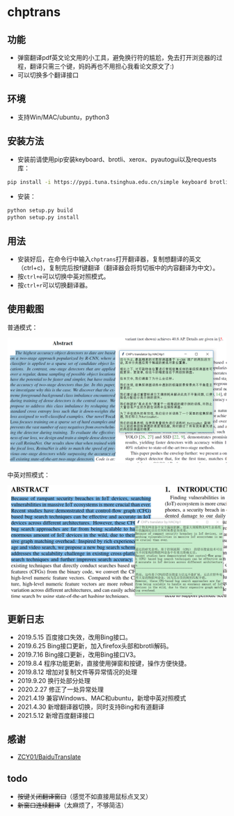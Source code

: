 # chptrans

## 功能

* 弹窗翻译pdf英文论文用的小工具，避免换行符的尴尬，免去打开浏览器的过程，翻译只需三个键，妈妈再也不用担心我看论文原文了:)
* 可以切换多个翻译接口

## 环境

* 支持Win/MAC/ubuntu，python3

## 安装方法

* 安装前请使用pip安装keyboard、brotli、xerox、pyautogui以及requests库：

``` bash
pip install -i https://pypi.tuna.tsinghua.edu.cn/simple keyboard brotli xerox pyautogui requests
```

* 安装：

``` bash
python setup.py build
python setup.py install
```

## 用法

* 安装好后，在命令行中输入`chptrans`打开翻译器，复制想翻译的英文（ctrl+c)，复制完后按f键翻译（翻译器会将剪切板中的内容翻译为中文）。
* 按`ctrl+e`可以切换中英对照模式。
* 按`ctrl+r`可以切换翻译器。

## 使用截图

普通模式：

![](img/show.png)

中英对照模式：

![](img/show2.png)

## 更新日志

* 2019.5.15 百度接口失效，改用Bing接口。
* 2019.6.25 Bing接口更新，加入firefox头部和brotli解码。
* 2019.7.16 Bing接口更新，改用Bing接口V3。
* 2019.8.4 程序功能更新，直接使用弹窗和按键，操作方便快捷。
* 2019.8.12 增加对复制文件等异常情况的处理
* 2019.9.20 换行处部分处理
* 2020.2.27 修正了一处异常处理
* 2021.4.19 兼容Windows、MAC和ubuntu，新增中英对照模式
* 2021.4.30 新增翻译器切换，同时支持Bing和有道翻译
* 2021.5.12 新增百度翻译接口

## 感谢

- [ ZCY01/BaiduTranslate ](https://github.com/ZCY01/BaiduTranslate)

## todo

* ~~按键关闭翻译窗口~~（感觉不如直接用鼠标点叉叉）
* ~~新窗口连续翻译~~（太麻烦了，不够简洁）
